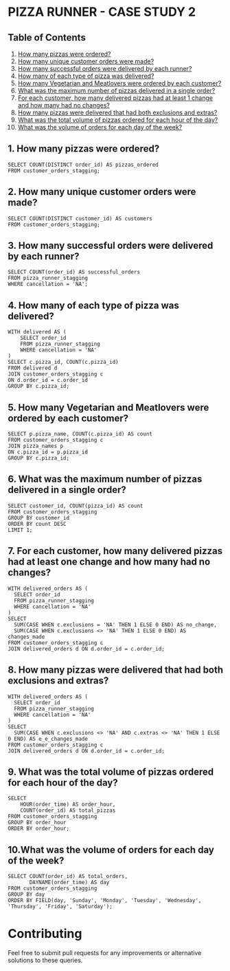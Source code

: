 
# PIZZA RUNNER - CASE STUDY 2

## Table of Contents
1. [How many pizzas were ordered?](#1-how-many-pizzas-were-ordered)
2. [How many unique customer orders were made?](#2-how-many-unique-customer-orders-were-made)
3. [How many successful orders were delivered by each runner?](#3-how-many-successful-orders-were-delivered-by-each-runner)
4. [How many of each type of pizza was delivered?](#4-how-many-of-each-type-of-pizza-was-delivered)
5. [How many Vegetarian and Meatlovers were ordered by each customer?](#5-how-many-vegetarian-and-meatlovers-were-ordered-by-each-customer)
6. [What was the maximum number of pizzas delivered in a single order?](#6-what-was-the-maximum-number-of-pizzas-delivered-in-a-single-order)
7. [For each customer, how many delivered pizzas had at least 1 change and how many had no changes?](#7-for-each-customer-how-many-delivered-pizzas-had-at-least-1-change-and-how-many-had-no-changes)
8. [How many pizzas were delivered that had both exclusions and extras?](#8-how-many-pizzas-were-delivered-that-had-both-exclusions-and-extras)
9. [What was the total volume of pizzas ordered for each hour of the day?](#9-what-was-the-total-volume-of-pizzas-ordered-for-each-hour-of-the-day)
10. [What was the volume of orders for each day of the week?](#10-what-was-the-volume-of-orders-for-each-day-of-the-week)



## 1. How many pizzas were ordered?
```
SELECT COUNT(DISTINCT order_id) AS pizzas_ordered 
FROM customer_orders_stagging;
```

## 2. How many unique customer orders were made?
```
SELECT COUNT(DISTINCT customer_id) AS customers 
FROM customer_orders_stagging;
```
## 3. How many successful orders were delivered by each runner?
```
SELECT COUNT(order_id) AS successful_orders
FROM pizza_runner_stagging
WHERE cancellation = 'NA';
```
## 4. How many of each type of pizza was delivered?
```
WITH delivered AS (
    SELECT order_id 
    FROM pizza_runner_stagging
    WHERE cancellation = 'NA'
)
SELECT c.pizza_id, COUNT(c.pizza_id) 
FROM delivered d
JOIN customer_orders_stagging c
ON d.order_id = c.order_id
GROUP BY c.pizza_id;
```
## 5. How many Vegetarian and Meatlovers were ordered by each customer?
```
SELECT p.pizza_name, COUNT(c.pizza_id) AS count
FROM customer_orders_stagging c
JOIN pizza_names p
ON c.pizza_id = p.pizza_id
GROUP BY c.pizza_id;
```
## 6. What was the maximum number of pizzas delivered in a single order?
```
SELECT customer_id, COUNT(pizza_id) AS count
FROM customer_orders_stagging
GROUP BY customer_id
ORDER BY count DESC
LIMIT 1;
```
## 7. For each customer, how many delivered pizzas had at least one change and how many had no changes?
```
WITH delivered_orders AS (
  SELECT order_id 
  FROM pizza_runner_stagging
  WHERE cancellation = 'NA'
)
SELECT 
  SUM(CASE WHEN c.exclusions = 'NA' THEN 1 ELSE 0 END) AS no_change,
  SUM(CASE WHEN c.exclusions <> 'NA' THEN 1 ELSE 0 END) AS changes_made
FROM customer_orders_stagging c
JOIN delivered_orders d ON d.order_id = c.order_id;
```
## 8. How many pizzas were delivered that had both exclusions and extras?
```
WITH delivered_orders AS (
  SELECT order_id 
  FROM pizza_runner_stagging
  WHERE cancellation = 'NA'
)
SELECT 
  SUM(CASE WHEN c.exclusions <> 'NA' AND c.extras <> 'NA' THEN 1 ELSE 0 END) AS e_e_changes_made
FROM customer_orders_stagging c
JOIN delivered_orders d ON d.order_id = c.order_id;
```
## 9. What was the total volume of pizzas ordered for each hour of the day?
```
SELECT 
    HOUR(order_time) AS order_hour, 
    COUNT(order_id) AS total_pizzas
FROM customer_orders_stagging
GROUP BY order_hour
ORDER BY order_hour;
```
## 10.What was the volume of orders for each day of the week?
```
SELECT COUNT(order_id) AS total_orders,
       DAYNAME(order_time) AS day
FROM customer_orders_stagging
GROUP BY day
ORDER BY FIELD(day, 'Sunday', 'Monday', 'Tuesday', 'Wednesday', 'Thursday', 'Friday', 'Saturday');
```

# Contributing

Feel free to submit pull requests for any improvements or alternative solutions to these queries.
